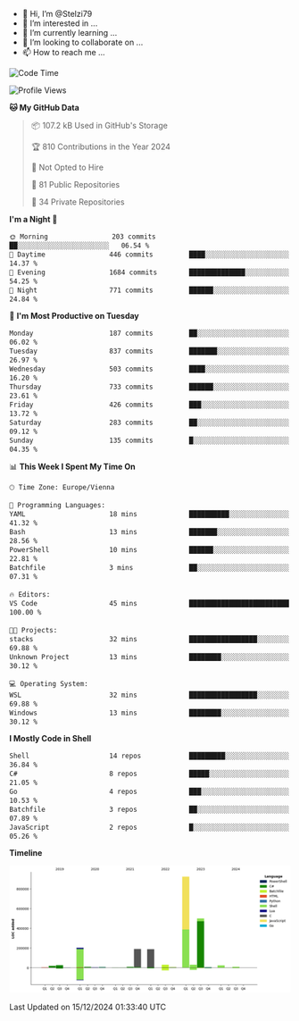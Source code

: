 - 👋 Hi, I’m @Stelzi79
- 👀 I’m interested in ...
- 🌱 I’m currently learning ...
- 💞️ I’m looking to collaborate on ...
- 📫 How to reach me ...

<!--START_SECTION:waka-->
![Code Time](http://img.shields.io/badge/Code%20Time-1%2C107%20hrs%2020%20mins-blue)

![Profile Views](http://img.shields.io/badge/Profile%20Views-0-blue)

**🐱 My GitHub Data** 

> 📦 107.2 kB Used in GitHub's Storage 
 > 
> 🏆 810 Contributions in the Year 2024
 > 
> 🚫 Not Opted to Hire
 > 
> 📜 81 Public Repositories 
 > 
> 🔑 34 Private Repositories 
 > 
**I'm a Night 🦉** 

```text
🌞 Morning                203 commits         ██░░░░░░░░░░░░░░░░░░░░░░░   06.54 % 
🌆 Daytime                446 commits         ████░░░░░░░░░░░░░░░░░░░░░   14.37 % 
🌃 Evening                1684 commits        ██████████████░░░░░░░░░░░   54.25 % 
🌙 Night                  771 commits         ██████░░░░░░░░░░░░░░░░░░░   24.84 % 
```
📅 **I'm Most Productive on Tuesday** 

```text
Monday                   187 commits         ██░░░░░░░░░░░░░░░░░░░░░░░   06.02 % 
Tuesday                  837 commits         ███████░░░░░░░░░░░░░░░░░░   26.97 % 
Wednesday                503 commits         ████░░░░░░░░░░░░░░░░░░░░░   16.20 % 
Thursday                 733 commits         ██████░░░░░░░░░░░░░░░░░░░   23.61 % 
Friday                   426 commits         ███░░░░░░░░░░░░░░░░░░░░░░   13.72 % 
Saturday                 283 commits         ██░░░░░░░░░░░░░░░░░░░░░░░   09.12 % 
Sunday                   135 commits         █░░░░░░░░░░░░░░░░░░░░░░░░   04.35 % 
```


📊 **This Week I Spent My Time On** 

```text
🕑︎ Time Zone: Europe/Vienna

💬 Programming Languages: 
YAML                     18 mins             ██████████░░░░░░░░░░░░░░░   41.32 % 
Bash                     13 mins             ███████░░░░░░░░░░░░░░░░░░   28.56 % 
PowerShell               10 mins             ██████░░░░░░░░░░░░░░░░░░░   22.81 % 
Batchfile                3 mins              ██░░░░░░░░░░░░░░░░░░░░░░░   07.31 % 

🔥 Editors: 
VS Code                  45 mins             █████████████████████████   100.00 % 

🐱‍💻 Projects: 
stacks                   32 mins             █████████████████░░░░░░░░   69.88 % 
Unknown Project          13 mins             ████████░░░░░░░░░░░░░░░░░   30.12 % 

💻 Operating System: 
WSL                      32 mins             █████████████████░░░░░░░░   69.88 % 
Windows                  13 mins             ████████░░░░░░░░░░░░░░░░░   30.12 % 
```

**I Mostly Code in Shell** 

```text
Shell                    14 repos            █████████░░░░░░░░░░░░░░░░   36.84 % 
C#                       8 repos             █████░░░░░░░░░░░░░░░░░░░░   21.05 % 
Go                       4 repos             ███░░░░░░░░░░░░░░░░░░░░░░   10.53 % 
Batchfile                3 repos             ██░░░░░░░░░░░░░░░░░░░░░░░   07.89 % 
JavaScript               2 repos             █░░░░░░░░░░░░░░░░░░░░░░░░   05.26 % 
```



**Timeline**

![Lines of Code chart](https://raw.githubusercontent.com/Stelzi79/Stelzi79/main/assets/bar_graph.png)


 Last Updated on 15/12/2024 01:33:40 UTC
<!--END_SECTION:waka-->

<!---
Stelzi79/Stelzi79 is a ✨ special ✨ repository because its `README.md` (this file) appears on your GitHub profile.
You can click the Preview link to take a look at your changes.
--->
